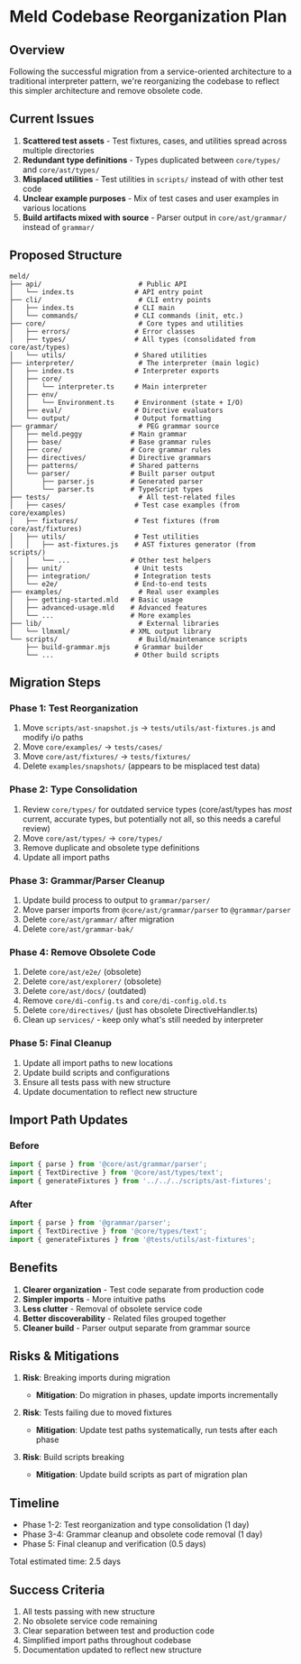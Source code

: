 # Meld Codebase Reorganization Plan

## Overview

Following the successful migration from a service-oriented architecture to a traditional interpreter pattern, we're reorganizing the codebase to reflect this simpler architecture and remove obsolete code.

## Current Issues

1. **Scattered test assets** - Test fixtures, cases, and utilities spread across multiple directories
2. **Redundant type definitions** - Types duplicated between `core/types/` and `core/ast/types/`
3. **Misplaced utilities** - Test utilities in `scripts/` instead of with other test code
4. **Unclear example purposes** - Mix of test cases and user examples in various locations
5. **Build artifacts mixed with source** - Parser output in `core/ast/grammar/` instead of `grammar/`

## Proposed Structure

```
meld/
├── api/                        # Public API
│   └── index.ts               # API entry point
├── cli/                        # CLI entry points
│   ├── index.ts               # CLI main
│   └── commands/              # CLI commands (init, etc.)
├── core/                       # Core types and utilities
│   ├── errors/                # Error classes
│   ├── types/                 # All types (consolidated from core/ast/types)
│   └── utils/                 # Shared utilities
├── interpreter/                # The interpreter (main logic)
│   ├── index.ts               # Interpreter exports
│   ├── core/
│   │   └── interpreter.ts     # Main interpreter
│   ├── env/
│   │   └── Environment.ts     # Environment (state + I/O)
│   ├── eval/                  # Directive evaluators
│   └── output/                # Output formatting
├── grammar/                    # PEG grammar source
│   ├── meld.peggy            # Main grammar
│   ├── base/                 # Base grammar rules
│   ├── core/                 # Core grammar rules
│   ├── directives/           # Directive grammars
│   ├── patterns/             # Shared patterns
│   └── parser/               # Built parser output
│       ├── parser.js         # Generated parser
│       └── parser.ts         # TypeScript types
├── tests/                      # All test-related files
│   ├── cases/                 # Test case examples (from core/examples)
│   ├── fixtures/              # Test fixtures (from core/ast/fixtures)
│   ├── utils/                 # Test utilities
│   │   ├── ast-fixtures.js    # AST fixtures generator (from scripts/)
│   │   └── ...               # Other test helpers
│   ├── unit/                  # Unit tests
│   ├── integration/           # Integration tests
│   └── e2e/                   # End-to-end tests
├── examples/                   # Real user examples
│   ├── getting-started.mld   # Basic usage
│   ├── advanced-usage.mld    # Advanced features
│   └── ...                   # More examples
├── lib/                        # External libraries
│   └── llmxml/               # XML output library
└── scripts/                    # Build/maintenance scripts
    ├── build-grammar.mjs      # Grammar builder
    └── ...                    # Other build scripts
```

## Migration Steps

### Phase 1: Test Reorganization
1. Move `scripts/ast-snapshot.js` → `tests/utils/ast-fixtures.js` and modify i/o paths
2. Move `core/examples/` → `tests/cases/`
3. Move `core/ast/fixtures/` → `tests/fixtures/`
4. Delete `examples/snapshots/` (appears to be misplaced test data)

### Phase 2: Type Consolidation
1. Review `core/types/` for outdated service types (core/ast/types has _most_ current, accurate types, but potentially not all, so this needs a careful review)
2. Move `core/ast/types/` → `core/types/`
3. Remove duplicate and obsolete type definitions
4. Update all import paths

### Phase 3: Grammar/Parser Cleanup
1. Update build process to output to `grammar/parser/`
2. Move parser imports from `@core/ast/grammar/parser` to `@grammar/parser`
3. Delete `core/ast/grammar/` after migration
4. Delete `core/ast/grammar-bak/`

### Phase 4: Remove Obsolete Code
1. Delete `core/ast/e2e/` (obsolete)
2. Delete `core/ast/explorer/` (obsolete)
3. Delete `core/ast/docs/` (outdated)
4. Remove `core/di-config.ts` and `core/di-config.old.ts`
5. Delete `core/directives/` (just has obsolete DirectiveHandler.ts)
6. Clean up `services/` - keep only what's still needed by interpreter

### Phase 5: Final Cleanup
1. Update all import paths to new locations
2. Update build scripts and configurations
3. Ensure all tests pass with new structure
4. Update documentation to reflect new structure

## Import Path Updates

### Before
```typescript
import { parse } from '@core/ast/grammar/parser';
import { TextDirective } from '@core/ast/types/text';
import { generateFixtures } from '../../../scripts/ast-fixtures';
```

### After
```typescript
import { parse } from '@grammar/parser';
import { TextDirective } from '@core/types/text';
import { generateFixtures } from '@tests/utils/ast-fixtures';
```

## Benefits

1. **Clearer organization** - Test code separate from production code
2. **Simpler imports** - More intuitive paths
3. **Less clutter** - Removal of obsolete service code
4. **Better discoverability** - Related files grouped together
5. **Cleaner build** - Parser output separate from grammar source

## Risks & Mitigations

1. **Risk**: Breaking imports during migration
   - **Mitigation**: Do migration in phases, update imports incrementally
   
2. **Risk**: Tests failing due to moved fixtures
   - **Mitigation**: Update test paths systematically, run tests after each phase
   
3. **Risk**: Build scripts breaking
   - **Mitigation**: Update build scripts as part of migration plan

## Timeline

- Phase 1-2: Test reorganization and type consolidation (1 day)
- Phase 3-4: Grammar cleanup and obsolete code removal (1 day)
- Phase 5: Final cleanup and verification (0.5 days)

Total estimated time: 2.5 days

## Success Criteria

1. All tests passing with new structure
2. No obsolete service code remaining
3. Clear separation between test and production code
4. Simplified import paths throughout codebase
5. Documentation updated to reflect new structure

